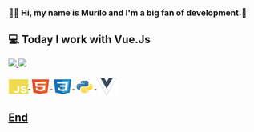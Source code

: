 ### 👨‍🎓 Hi, my name is Murilo and I'm a big fan of development.👋
## 💻 Today I work with Vue.Js
<div>
  <a href="https://github.com/muril0791">
  <img height="180em" src="https://github-readme-stats.vercel.app/api?username=muril0791&show_icons=true&theme=dark&include_all_commits=true&count_private=true"/>
  <img height="180em" src="https://github-readme-stats.vercel.app/api/top-langs/?username=muril0791&layout=compact&langs_count=7&theme=dark"/>
</div>
  <div style="display: inline_block"><br>
  <img align="center" alt="Murilo-Js" height="30" width="40" src="https://raw.githubusercontent.com/devicons/devicon/master/icons/javascript/javascript-plain.svg">
  <img align="center" alt="Murilo-HTML" height="30" width="40" src="https://raw.githubusercontent.com/devicons/devicon/master/icons/html5/html5-original.svg">
  <img align="center" alt="Murilo-CSS" height="30" width="40" src="https://raw.githubusercontent.com/devicons/devicon/master/icons/css3/css3-original.svg">
  <img align="center" alt="Murilo-Python" height="30" width="40" src="https://raw.githubusercontent.com/devicons/devicon/master/icons/python/python-original.svg">
  <img align="center" alt="Murilo-Vue" height"30" width="40" src="https://raw.githubusercontent.com/devicons/devicon/master/icons/vuejs/vuejs-plain.svg">
</div>
  
  ## End
 
